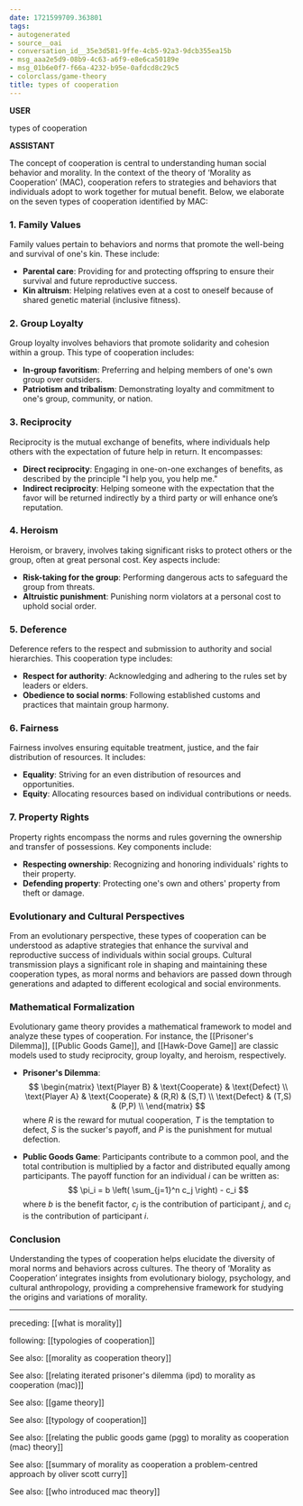 ```yaml
---
date: 1721599709.363801
tags:
- autogenerated
- source__oai
- conversation_id__35e3d581-9ffe-4cb5-92a3-9dcb355ea15b
- msg_aaa2e5d9-08b9-4c63-a6f9-e8e6ca50189e
- msg_01b6e0f7-f66a-4232-b95e-0afdcd8c29c5
- colorclass/game-theory
title: types of cooperation
---
```


**USER**

types of cooperation


**ASSISTANT**

The concept of cooperation is central to understanding human social behavior and morality. In the context of the theory of ‘Morality as Cooperation’ (MAC), cooperation refers to strategies and behaviors that individuals adopt to work together for mutual benefit. Below, we elaborate on the seven types of cooperation identified by MAC:

### 1. **Family Values**
Family values pertain to behaviors and norms that promote the well-being and survival of one's kin. These include:

- **Parental care**: Providing for and protecting offspring to ensure their survival and future reproductive success.
- **Kin altruism**: Helping relatives even at a cost to oneself because of shared genetic material (inclusive fitness).

### 2. **Group Loyalty**
Group loyalty involves behaviors that promote solidarity and cohesion within a group. This type of cooperation includes:

- **In-group favoritism**: Preferring and helping members of one's own group over outsiders.
- **Patriotism and tribalism**: Demonstrating loyalty and commitment to one's group, community, or nation.

### 3. **Reciprocity**
Reciprocity is the mutual exchange of benefits, where individuals help others with the expectation of future help in return. It encompasses:

- **Direct reciprocity**: Engaging in one-on-one exchanges of benefits, as described by the principle "I help you, you help me."
- **Indirect reciprocity**: Helping someone with the expectation that the favor will be returned indirectly by a third party or will enhance one’s reputation.

### 4. **Heroism**
Heroism, or bravery, involves taking significant risks to protect others or the group, often at great personal cost. Key aspects include:

- **Risk-taking for the group**: Performing dangerous acts to safeguard the group from threats.
- **Altruistic punishment**: Punishing norm violators at a personal cost to uphold social order.

### 5. **Deference**
Deference refers to the respect and submission to authority and social hierarchies. This cooperation type includes:

- **Respect for authority**: Acknowledging and adhering to the rules set by leaders or elders.
- **Obedience to social norms**: Following established customs and practices that maintain group harmony.

### 6. **Fairness**
Fairness involves ensuring equitable treatment, justice, and the fair distribution of resources. It includes:

- **Equality**: Striving for an even distribution of resources and opportunities.
- **Equity**: Allocating resources based on individual contributions or needs.

### 7. **Property Rights**
Property rights encompass the norms and rules governing the ownership and transfer of possessions. Key components include:

- **Respecting ownership**: Recognizing and honoring individuals' rights to their property.
- **Defending property**: Protecting one's own and others' property from theft or damage.

### Evolutionary and Cultural Perspectives

From an evolutionary perspective, these types of cooperation can be understood as adaptive strategies that enhance the survival and reproductive success of individuals within social groups. Cultural transmission plays a significant role in shaping and maintaining these cooperation types, as moral norms and behaviors are passed down through generations and adapted to different ecological and social environments.

### Mathematical Formalization

Evolutionary game theory provides a mathematical framework to model and analyze these types of cooperation. For instance, the [[Prisoner's Dilemma]], [[Public Goods Game]], and [[Hawk-Dove Game]] are classic models used to study reciprocity, group loyalty, and heroism, respectively.

- **Prisoner's Dilemma**: 
  $$
  \begin{matrix}
  \text{Player B} & \text{Cooperate} & \text{Defect} \\
  \text{Player A} & \text{Cooperate} & (R,R) & (S,T) \\
  \text{Defect} & (T,S) & (P,P) \\
  \end{matrix}
  $$
  where $R$ is the reward for mutual cooperation, $T$ is the temptation to defect, $S$ is the sucker's payoff, and $P$ is the punishment for mutual defection.

- **Public Goods Game**: Participants contribute to a common pool, and the total contribution is multiplied by a factor and distributed equally among participants. The payoff function for an individual $i$ can be written as:
  $$
  \pi_i = b \left( \sum_{j=1}^n c_j \right) - c_i
  $$
  where $b$ is the benefit factor, $c_j$ is the contribution of participant $j$, and $c_i$ is the contribution of participant $i$.

### Conclusion

Understanding the types of cooperation helps elucidate the diversity of moral norms and behaviors across cultures. The theory of ‘Morality as Cooperation’ integrates insights from evolutionary biology, psychology, and cultural anthropology, providing a comprehensive framework for studying the origins and variations of morality.


---

preceding: [[what is morality]]  


following: [[typologies of cooperation]]

See also: [[morality as cooperation theory]]


See also: [[relating iterated prisoner's dilemma (ipd) to morality as cooperation (mac)]]


See also: [[game theory]]


See also: [[typology of cooperation]]


See also: [[relating the public goods game (pgg) to morality as cooperation (mac) theory]]


See also: [[summary of morality as cooperation a problem-centred approach by oliver scott curry]]


See also: [[who introduced mac theory]]